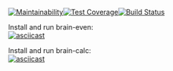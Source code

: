 [![Maintainability](https://api.codeclimate.com/v1/badges/c3d2cbf07d29c8a53ed2/maintainability)](https://codeclimate.com/github/aamanunin/project-lvl1-s438/maintainability)[![Test Coverage](https://api.codeclimate.com/v1/badges/c3d2cbf07d29c8a53ed2/test_coverage)](https://codeclimate.com/github/aamanunin/project-lvl1-s438/test_coverage)[![Build Status](https://travis-ci.org/aamanunin/project-lvl1-s438.svg?branch=master)](https://travis-ci.org/aamanunin/project-lvl1-s438)

Install and run brain-even:  
[![asciicast](https://asciinema.org/a/IYNtdjtsscDYU8eut1PpT7C46.svg)](https://asciinema.org/a/IYNtdjtsscDYU8eut1PpT7C46)

Install and run brain-calc:  
[![asciicast](https://asciinema.org/a/XIo77Bg1HycyiOIye1k0GBDVR.svg)](https://asciinema.org/a/XIo77Bg1HycyiOIye1k0GBDVR)